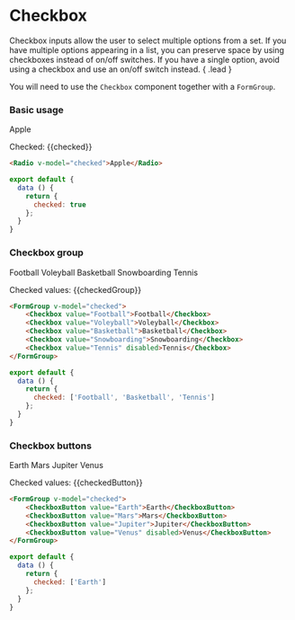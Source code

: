 # Checkbox

Checkbox inputs allow the user to select multiple options from a set. If you have multiple options appearing in a list, 
you can preserve space by using checkboxes instead of on/off switches. If you have a single option, avoid using 
a checkbox and use an on/off switch instead. { .lead }

You will need to use the `Checkbox` component together with a `FormGroup`.

### Basic usage

<Checkbox v-model="checked">Apple</Checkbox>

Checked: <span>{{checked}}</span>

~~~html
<Radio v-model="checked">Apple</Radio>
~~~

~~~js
export default {
  data () {
    return {
      checked: true
    };
  }
}
~~~

### Checkbox group

<FormGroup v-model="checkedGroup">
    <Checkbox value="Football">Football</Checkbox>
    <Checkbox value="Voleyball">Voleyball</Checkbox>
    <Checkbox value="Basketball">Basketball</Checkbox>
    <Checkbox value="Snowboarding">Snowboarding</Checkbox>
    <Checkbox value="Tennis" disabled>Tennis</Checkbox>
</FormGroup>

Checked values: <span>{{checkedGroup}}</span>

~~~html
<FormGroup v-model="checked">
    <Checkbox value="Football">Football</Checkbox>
    <Checkbox value="Voleyball">Voleyball</Checkbox>
    <Checkbox value="Basketball">Basketball</Checkbox>
    <Checkbox value="Snowboarding">Snowboarding</Checkbox>
    <Checkbox value="Tennis" disabled>Tennis</Checkbox>
</FormGroup>
~~~

~~~js
export default {
  data () {
    return {
      checked: ['Football', 'Basketball', 'Tennis']
    };
  }
}
~~~

### Checkbox buttons
<FormGroup v-model="checkedButton">
    <CheckboxButton value="Earth">Earth</CheckboxButton>
    <CheckboxButton value="Mars">Mars</CheckboxButton>
    <CheckboxButton value="Jupiter">Jupiter</CheckboxButton>
    <CheckboxButton value="Venus" disabled>Venus</CheckboxButton>
</FormGroup>

Checked values: <span>{{checkedButton}}</span>

~~~html
<FormGroup v-model="checked">
    <CheckboxButton value="Earth">Earth</CheckboxButton>
    <CheckboxButton value="Mars">Mars</CheckboxButton>
    <CheckboxButton value="Jupiter">Jupiter</CheckboxButton>
    <CheckboxButton value="Venus" disabled>Venus</CheckboxButton>
</FormGroup>
~~~

~~~js
export default {
  data () {
    return {
      checked: ['Earth']
    };
  }
}
~~~


